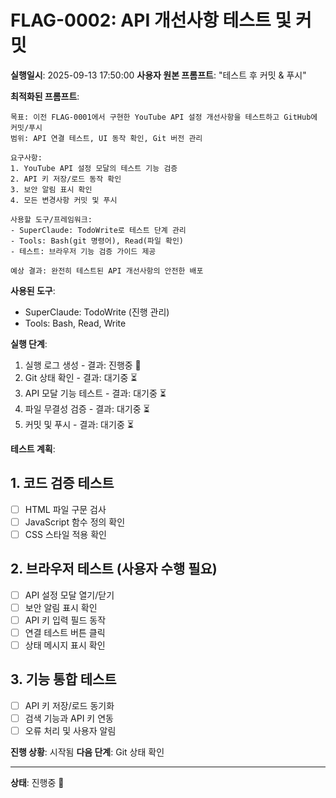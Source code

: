 # FLAG-0002: API 개선사항 테스트 및 커밋

**실행일시**: 2025-09-13 17:50:00
**사용자 원본 프롬프트**: "테스트 후 커밋 & 푸시"

**최적화된 프롬프트**:
```
목표: 이전 FLAG-0001에서 구현한 YouTube API 설정 개선사항을 테스트하고 GitHub에 커밋/푸시
범위: API 연결 테스트, UI 동작 확인, Git 버전 관리

요구사항:
1. YouTube API 설정 모달의 테스트 기능 검증
2. API 키 저장/로드 동작 확인
3. 보안 알림 표시 확인
4. 모든 변경사항 커밋 및 푸시

사용할 도구/프레임워크:
- SuperClaude: TodoWrite로 테스트 단계 관리
- Tools: Bash(git 명령어), Read(파일 확인)
- 테스트: 브라우저 기능 검증 가이드 제공

예상 결과: 완전히 테스트된 API 개선사항의 안전한 배포
```

**사용된 도구**:
- SuperClaude: TodoWrite (진행 관리)
- Tools: Bash, Read, Write

**실행 단계**:
1. 실행 로그 생성 - 결과: 진행중 🔄
2. Git 상태 확인 - 결과: 대기중 ⏳
3. API 모달 기능 테스트 - 결과: 대기중 ⏳
4. 파일 무결성 검증 - 결과: 대기중 ⏳
5. 커밋 및 푸시 - 결과: 대기중 ⏳

**테스트 계획**:
## 1. 코드 검증 테스트
- [ ] HTML 파일 구문 검사
- [ ] JavaScript 함수 정의 확인
- [ ] CSS 스타일 적용 확인

## 2. 브라우저 테스트 (사용자 수행 필요)
- [ ] API 설정 모달 열기/닫기
- [ ] 보안 알림 표시 확인
- [ ] API 키 입력 필드 동작
- [ ] 연결 테스트 버튼 클릭
- [ ] 상태 메시지 표시 확인

## 3. 기능 통합 테스트
- [ ] API 키 저장/로드 동기화
- [ ] 검색 기능과 API 키 연동
- [ ] 오류 처리 및 사용자 알림

**진행 상황**: 시작됨
**다음 단계**: Git 상태 확인

---
**상태**: 진행중 🔄